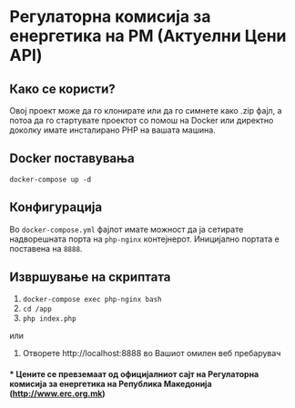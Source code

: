 # Регулаторна комисија за енергетика на РМ (Актуелни Цени API)

## Како се користи?
Овој проект може да го клонирате или да го симнете како .zip фајл, а потоа да го стартувате проектот со помош на Docker или директно доколку имате инсталирано PHP на вашата машина.

## Docker поставувања
`docker-compose up -d`

## Конфигурација
Во `docker-compose.yml` фајлот имате можност да ја сетирате надворешната порта на `php-nginx` контејнерот. Иницијално портата е поставена на `8888`.

## Извршување на скриптата
1) `docker-compose exec php-nginx bash`
2) `cd /app`
3) `php index.php`

или

1) Отворете http://localhost:8888 во Вашиот омилен веб пребарувач

#### * Цените се превземаат од официјалниот сајт на Регулаторна комисија за енергетика на Република Македонија (http://www.erc.org.mk)
